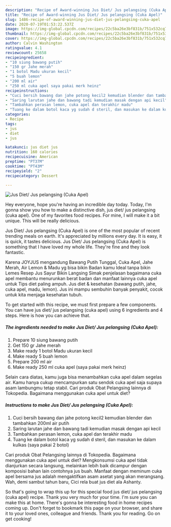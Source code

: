 ```yaml
---
description: "Recipe of Award-winning Jus Diet/ Jus pelangsing (Cuka Apel)"
title: "Recipe of Award-winning Jus Diet/ Jus pelangsing (Cuka Apel)"
slug: 1486-recipe-of-award-winning-jus-diet-jus-pelangsing-cuka-apel
date: 2020-07-19T01:53:22.537Z
image: https://img-global.cpcdn.com/recipes/22c5ba26e3bf831b/751x532cq70/jus-diet-jus-pelangsing-cuka-apel-foto-resep-utama.jpg
thumbnail: https://img-global.cpcdn.com/recipes/22c5ba26e3bf831b/751x532cq70/jus-diet-jus-pelangsing-cuka-apel-foto-resep-utama.jpg
cover: https://img-global.cpcdn.com/recipes/22c5ba26e3bf831b/751x532cq70/jus-diet-jus-pelangsing-cuka-apel-foto-resep-utama.jpg
author: Calvin Washington
ratingvalue: 4.1
reviewcount: 25658
recipeingredient:
- "10 siung bawang putih"
- "150 gr Jahe merah"
- "1 botol Madu ukuran kecil"
- "5 buah lemon"
- "200 ml air"
- "250 ml cuka apel saya pakai merk heinz"
recipeinstructions:
- "Cuci bersih bawang dan jahe potong kecil2 kemudian blender dan tambahkan 200ml air putih"
- "Saring larutan jahe dan bawang tadi kemudian masak dengan api kecil"
- "Tambahkan perasan lemon, cuka apel dan terakhir madu"
- "Tuang ke dalam botol kaca yg sudah d steril, dan masukan ke dalam kulkas (saya pakai 2 botol)"
categories:
- Recipe
tags:
- jus
- diet
- jus

katakunci: jus diet jus 
nutrition: 160 calories
recipecuisine: American
preptime: "PT37M"
cooktime: "PT43M"
recipeyield: "2"
recipecategory: Dessert

---
```



![Jus Diet/ Jus pelangsing (Cuka Apel)](https://img-global.cpcdn.com/recipes/22c5ba26e3bf831b/751x532cq70/jus-diet-jus-pelangsing-cuka-apel-foto-resep-utama.jpg)

Hey everyone, hope you're having an incredible day today. Today, I'm gonna show you how to make a distinctive dish, jus diet/ jus pelangsing (cuka apel). One of my favorites food recipes. For mine, I will make it a bit unique. This will be really delicious.

Jus Diet/ Jus pelangsing (Cuka Apel) is one of the most popular of recent trending meals on earth. It's appreciated by millions every day. It is easy, it is quick, it tastes delicious. Jus Diet/ Jus pelangsing (Cuka Apel) is something that I have loved my whole life. They're fine and they look fantastic.

Karena JOYJUS mengandung Bawang Putih Tunggal, Cuka Apel, Jahe Merah, Air Lemon &amp; Madu yg bisa bikin Badan kamu Ideal tanpa bikin Lemes Resep Jus Sayur Bikin Langsing Simak penjelasan bagaimana cuka apel membantu menurunkan berat badan dan manfaat lainnya cuka apel untuk Tips diet paling ampuh. Jus diet &amp; kesehatan (bawang putih, jahe, cuka apel, madu, lemon). Jus ini mampu sembuhin banyak penyakit, cocok untuk kita menjaga kesehatan tubuh.


To get started with this recipe, we must first prepare a few components. You can have jus diet/ jus pelangsing (cuka apel) using 6 ingredients and 4 steps. Here is how you can achieve that.

<!--inarticleads1-->

##### The ingredients needed to make Jus Diet/ Jus pelangsing (Cuka Apel):

1. Prepare 10 siung bawang putih
1. Get 150 gr Jahe merah
1. Make ready 1 botol Madu ukuran kecil
1. Make ready 5 buah lemon
1. Prepare 200 ml air
1. Make ready 250 ml cuka apel (saya pakai merk heinz)


Selain cara diatas, kamu juga bisa menambahkan cuka apel dalam segelas air. Kamu hanya cukup mencampurkan satu sendok cuka apel saja supaya asam lambungmu tetap stabil. Cari produk Obat Pelangsing lainnya di Tokopedia. Bagaimana menggunakan cuka apel untuk diet? 

<!--inarticleads2-->

##### Instructions to make Jus Diet/ Jus pelangsing (Cuka Apel):

1. Cuci bersih bawang dan jahe potong kecil2 kemudian blender dan tambahkan 200ml air putih
1. Saring larutan jahe dan bawang tadi kemudian masak dengan api kecil
1. Tambahkan perasan lemon, cuka apel dan terakhir madu
1. Tuang ke dalam botol kaca yg sudah d steril, dan masukan ke dalam kulkas (saya pakai 2 botol)


Cari produk Obat Pelangsing lainnya di Tokopedia. Bagaimana menggunakan cuka apel untuk diet? Mengkonsumsi cuka apel tidak dianjurkan secara langsung, melainkan lebih baik dicampur dengan komposisi bahan lain contohnya jus buah. Manfaat dengan meminum cuka apel bersama jus adalah mengaktifkan asam asetat yang akan merangsang. Wah, demi sambut tahun baru, Cici rela buat jus diet ala Ashanty. 

So that's going to wrap this up for this special food jus diet/ jus pelangsing (cuka apel) recipe. Thank you very much for your time. I'm sure you can make this at home. There's gonna be interesting food in home recipes coming up. Don't forget to bookmark this page on your browser, and share it to your loved ones, colleague and friends. Thank you for reading. Go on get cooking!

